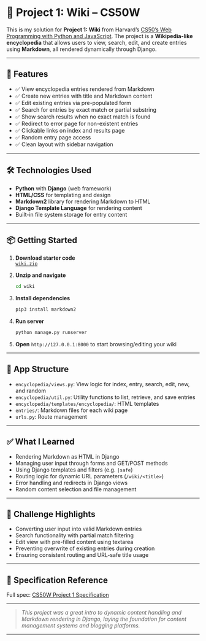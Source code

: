 # 🧠 Project 1: Wiki – CS50W

This is my solution for **Project 1: Wiki** from Harvard’s [CS50’s Web Programming with Python and JavaScript](https://cs50.harvard.edu/web/). The project is a **Wikipedia-like encyclopedia** that allows users to view, search, edit, and create entries using **Markdown**, all rendered dynamically through Django.

---

## 🚀 Features

- ✅ View encyclopedia entries rendered from Markdown
- ✅ Create new entries with title and Markdown content
- ✅ Edit existing entries via pre-populated form
- ✅ Search for entries by exact match or partial substring
- ✅ Show search results when no exact match is found
- ✅ Redirect to error page for non-existent entries
- ✅ Clickable links on index and results page
- ✅ Random entry page access
- ✅ Clean layout with sidebar navigation

---

## 🛠️ Technologies Used

- **Python** with **Django** (web framework)
- **HTML/CSS** for templating and design
- **Markdown2** library for rendering Markdown to HTML
- **Django Template Language** for rendering content
- Built-in file system storage for entry content

---

## 📦 Getting Started

1. **Download starter code**  
   [`wiki.zip`](https://cdn.cs50.net/web/2020/spring/projects/1/wiki.zip)

2. **Unzip and navigate**  
   ```bash
   cd wiki
   ```

3. **Install dependencies**  
   ```bash
   pip3 install markdown2
   ```

4. **Run server**  
   ```bash
   python manage.py runserver
   ```

5. **Open** `http://127.0.0.1:8000` to start browsing/editing your wiki

---

## 📁 App Structure

- `encyclopedia/views.py`: View logic for index, entry, search, edit, new, and random
- `encyclopedia/util.py`: Utility functions to list, retrieve, and save entries
- `encyclopedia/templates/encyclopedia/`: HTML templates
- `entries/`: Markdown files for each wiki page
- `urls.py`: Route management

---

## ✅ What I Learned

- Rendering Markdown as HTML in Django
- Managing user input through forms and GET/POST methods
- Using Django templates and filters (e.g. `|safe`)
- Routing logic for dynamic URL parameters (`/wiki/<title>`)
- Error handling and redirects in Django views
- Random content selection and file management

---

## 🧠 Challenge Highlights

- Converting user input into valid Markdown entries
- Search functionality with partial match filtering
- Edit view with pre-filled content using textarea
- Preventing overwrite of existing entries during creation
- Ensuring consistent routing and URL-safe title usage

---

## 📌 Specification Reference

Full spec: [CS50W Project 1 Specification](https://cs50.harvard.edu/web/2020/projects/1/wiki/)

---

> _This project was a great intro to dynamic content handling and Markdown rendering in Django, laying the foundation for content management systems and blogging platforms._

---